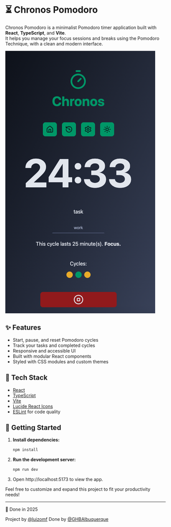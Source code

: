 # ⏳ Chronos Pomodoro

Chronos Pomodoro is a minimalist Pomodoro timer application built with
**React**, **TypeScript**, and **Vite**.  
It helps you manage your focus sessions and breaks using the Pomodoro Technique,
with a clean and modern interface.

![screenshot](./misc/screen.png)

## ✨ Features

- Start, pause, and reset Pomodoro cycles
- Track your tasks and completed cycles
- Responsive and accessible UI
- Built with modular React components
- Styled with CSS modules and custom themes

## 🧰 Tech Stack

- [React](https://react.dev/)
- [TypeScript](https://www.typescriptlang.org/)
- [Vite](https://vitejs.dev/)
- [Lucide React Icons](https://lucide.dev/)
- [ESLint](https://eslint.org/) for code quality

## 🚀 Getting Started

1. **Install dependencies:**
   ```sh
   npm install
   ```
2. **Run the development server:**

   ```sh
   npm run dev
   ```

3. Open http://localhost:5173 to view the app.

Feel free to customize and expand this project to fit your productivity needs!

---

📅 Done in 2025

Project by [@luizomf](https://github.com/luizomf) Done by
[@GHBAlbuquerque](https://github.com/GHBAlbuquerque)

